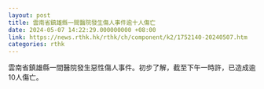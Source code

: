 ```yaml
---
layout: post
title: 雲南省鎮雄縣一間醫院發生傷人事件逾十人傷亡
date: 2024-05-07 14:22:29.000000000 +08:00
link: https://news.rthk.hk/rthk/ch/component/k2/1752140-20240507.htm
categories: rthk
---
```


雲南省鎮雄縣一間醫院發生惡性傷人事件。初步了解，截至下午一時許，已造成逾10人傷亡。
